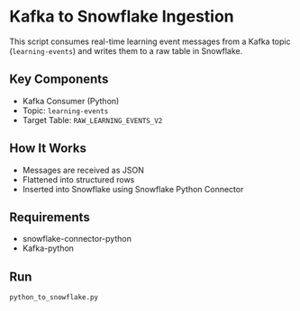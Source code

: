 # Kafka to Snowflake Ingestion

This script consumes real-time learning event messages from a Kafka topic (`learning-events`) and writes them to a raw table in Snowflake.

## Key Components
- Kafka Consumer (Python)
- Topic: `learning-events`
- Target Table: `RAW_LEARNING_EVENTS_V2`

## How It Works
- Messages are received as JSON
- Flattened into structured rows
- Inserted into Snowflake using Snowflake Python Connector

## Requirements
- snowflake-connector-python
- Kafka-python

## Run
```bash
python_to_snowflake.py
